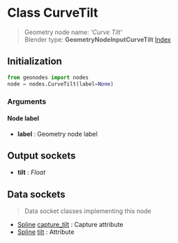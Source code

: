 
# Class CurveTilt

> Geometry node name: _'Curve Tilt'_<br>Blender type:  **GeometryNodeInputCurveTilt**
[Index](/docs/index.md)

## Initialization


```python
from geonodes import nodes
node = nodes.CurveTilt(label=None)
```


### Arguments


#### Node label



- **label** : Geometry node label



## Output sockets



- **tilt** : _Float_



## Data sockets

> Data socket classes implementing this node


- [Spline](../sockets/Spline.md) [capture_tilt](../sockets/Spline.md#capture_tilt) : Capture attribute
- [Spline](../sockets/Spline.md) [tilt](../sockets/Spline.md#tilt) : Attribute


